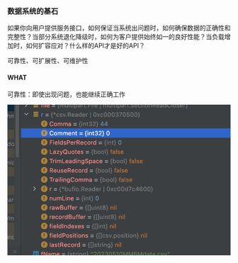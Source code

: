 ### 数据系统的基石

如果你向用户提供服务接口，如何保证当系统出问题时，如何确保数据的正确性和完整性？当部分系统退化降级时，如何为客户提供始终如一的良好性能？当负载增加时，如何扩容应对？什么样的API才是好的API？

可靠性、可扩展性、可维护性

#### WHAT

可靠性：即使出现问题，也能继续正确工作



![image-20230510164358314](https://raw.githubusercontent.com/chen-huicheng/Blogs/master/img/202305101644598.png)